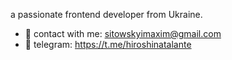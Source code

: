 a passionate frontend developer from Ukraine.
- 🔭 contact with me: sitowskyimaxim@gmail.com
- 👀 telegram: https://t.me/hiroshinatalante
